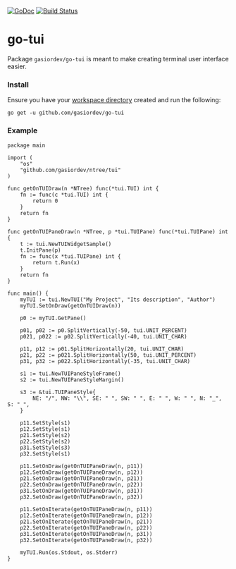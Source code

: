 [![GoDoc](https://godoc.org/github.com/gasiordev/go-tui?status.svg)](https://godoc.org/github.com/gasiordev/go-tui)
[![Build Status](https://travis-ci.org/gasiordev/go-tui.svg?branch=master)](https://travis-ci.org/gasiordev/go-tui)

# go-tui

Package `gasiordev/go-tui` is meant to make creating terminal user interface
easier.

### Install

Ensure you have your
[workspace directory](https://golang.org/doc/code.html#Workspaces) created and
run the following:

```
go get -u github.com/gasiordev/go-tui
```

### Example

```
package main

import (
    "os"
    "github.com/gasiordev/ntree/tui"
)

func getOnTUIDraw(n *NTree) func(*tui.TUI) int {
    fn := func(c *tui.TUI) int {
        return 0
    }
    return fn
}

func getOnTUIPaneDraw(n *NTree, p *tui.TUIPane) func(*tui.TUIPane) int {
    t := tui.NewTUIWidgetSample()
    t.InitPane(p)
    fn := func(x *tui.TUIPane) int {
        return t.Run(x)
    }
    return fn
}

func main() {
    myTUI := tui.NewTUI("My Project", "Its description", "Author")
    myTUI.SetOnDraw(getOnTUIDraw(n))

    p0 := myTUI.GetPane()

    p01, p02 := p0.SplitVertically(-50, tui.UNIT_PERCENT)
    p021, p022 := p02.SplitVertically(-40, tui.UNIT_CHAR)

    p11, p12 := p01.SplitHorizontally(20, tui.UNIT_CHAR)
    p21, p22 := p021.SplitHorizontally(50, tui.UNIT_PERCENT)
    p31, p32 := p022.SplitHorizontally(-35, tui.UNIT_CHAR)

    s1 := tui.NewTUIPaneStyleFrame()
    s2 := tui.NewTUIPaneStyleMargin()

    s3 := &tui.TUIPaneStyle{
        NE: "/", NW: "\\", SE: " ", SW: " ", E: " ", W: " ", N: "_", S: " ",
    }

    p11.SetStyle(s1)
    p12.SetStyle(s1)
    p21.SetStyle(s2)
    p22.SetStyle(s2)
    p31.SetStyle(s3)
    p32.SetStyle(s1)

    p11.SetOnDraw(getOnTUIPaneDraw(n, p11))
    p12.SetOnDraw(getOnTUIPaneDraw(n, p12))
    p21.SetOnDraw(getOnTUIPaneDraw(n, p21))
    p22.SetOnDraw(getOnTUIPaneDraw(n, p22))
    p31.SetOnDraw(getOnTUIPaneDraw(n, p31))
    p32.SetOnDraw(getOnTUIPaneDraw(n, p32))

    p11.SetOnIterate(getOnTUIPaneDraw(n, p11))
    p12.SetOnIterate(getOnTUIPaneDraw(n, p12))
    p21.SetOnIterate(getOnTUIPaneDraw(n, p21))
    p22.SetOnIterate(getOnTUIPaneDraw(n, p22))
    p31.SetOnIterate(getOnTUIPaneDraw(n, p31))
    p32.SetOnIterate(getOnTUIPaneDraw(n, p32))

    myTUI.Run(os.Stdout, os.Stderr)
}
```
